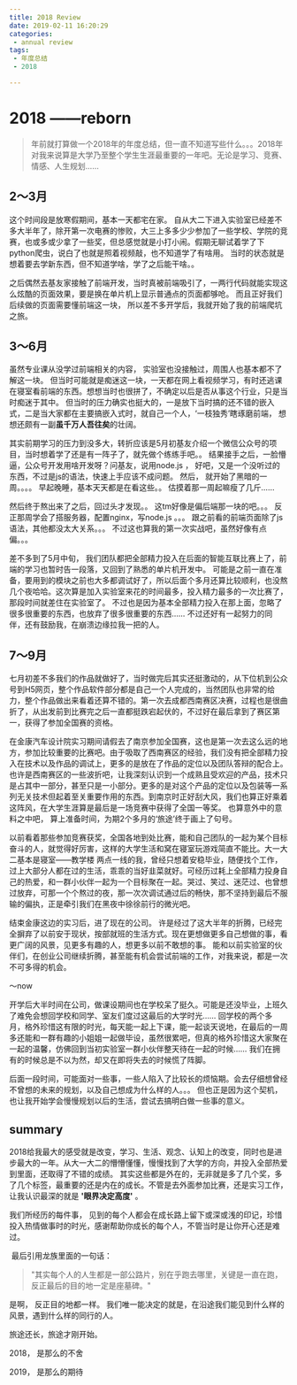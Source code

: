 ```yaml
---
title: 2018 Review
date: 2019-02-11 16:20:29
categories:
 - annual review
tags:
 - 年度总结
 - 2018

---
```


# 2018    ——reborn



> 年前就打算做一个2018年的年度总结，但一直不知道写些什么。。。2018年对我来说算是大学乃至整个学生生涯最重要的一年吧。无论是学习、竞赛、情感、人生规划……       

<!-- more -->

## 2～3月

  这个时间段是放寒假期间，基本一天都宅在家。 自从大二下进入实验室已经差不多大半年了，除开第一次电赛的惨败，大三上多多少少参加了一些学校、学院的竞赛，也或多或少拿了一些奖，但总感觉就是小打小闹。假期无聊试着学了下python爬虫，说白了也就是照着视频敲，也不知道学了有啥用。 当时的状态就是想着要去学新东西，但不知道学啥，学了之后能干啥。。 

   之后偶然去基友家接触了前端开发，当时真被前端吸引了，一两行代码就能实现这么炫酷的页面效果，要是换在单片机上显示普通点的页面都够呛。 而且正好我们后续做的页面需要懂前端这一块， 所以差不多开学后，我就开始了我的前端爬坑之旅。



## 3～6月

  虽然专业课从没学过前端相关的内容， 实验室也没接触过，周围人也基本都不了解这一块。 但当时可能就是痴迷这一块，一天都在网上看视频学习，有时还逃课在寝室看前端的东西。想想当时也很拼了，不确定以后是否从事这个行业，只是当时痴迷于其中。 但当时的压力确实也挺大的，一是放下当时搞的还不错的嵌入式，二是当大家都在主要搞嵌入式时，就自己一个人，‘一枝独秀’瞎琢磨前端， 想想还颇有一副**虽千万人吾往矣**的壮阔。

  其实前期学习的压力到没多大，转折应该是5月初基友介绍一个微信公众号的项目，当时想着学了还是有一阵子了，就先做个练练手吧。。 结果接手之后，一脸懵逼，公众号开发用啥开发呀？问基友，说用node.js  ， 好吧，又是一个没听过的东西，不过是js的语法，快速上手应该不成问题。 然后， 就开始了黑暗的一周。。。。     早起晚睡，基本天天都是在看这些。。   估摸着那一周起嘛瘦了几斤……

   然后终于熬出来了之后，回过头才发现。。 这tm好像是偏后端那一块的吧。。。  反正那周学会了搭服务器，配置nginx，写node.js 。。。    跟之前看的前端页面除了js语法，其他都没太大关系。。。 不过这也算我的第一次实战吧，虽然好像有点偏。。。

   差不多到了5月中旬， 我们团队都把全部精力投入在后面的智能互联比赛上了，前端的学习也暂时告一段落，又回到了熟悉的单片机开发中。 可能是之前一直在准备，要用到的模块之前也大多都调试好了，所以后面个多月还算比较顺利，也没熬几个夜哈哈。这次算是加入实验室来花的时间最多，投入精力最多的一次比赛了，那段时间就差住在实验室了。 不过也是因为基本全部精力投入在那上面，忽略了很多很重要的东西，也放弃了很多很重要的东西……     不过还好有一起努力的同伴，还有鼓励我，在崩溃边缘拉我一把的人。



## 7～9月

  七月初差不多我们的作品就做好了，当时做完后其实还挺激动的，从下位机到公众号到H5网页，整个作品软件部分都是自己一个人完成的，当然团队也非常的给力，整个作品做出来看着还算不错的。第一次去成都西南赛区决赛，过程也是很曲折了，从出发前到比赛完之后一直都挺跌宕起伏的，不过好在最后拿到了赛区第一，获得了参加全国赛的资格。

  在金康汽车设计院实习期间请假去了南京参加全国赛，这也是第一次去这么远的地方，参加比较重要的比赛吧。由于吸取了西南赛区的经验，我们没有把全部精力投入在技术以及作品的调试上，更多的是放在了作品的定位以及团队答辩的配合上。也许是西南赛区的一些波折吧，让我深刻认识到一个成熟且受欢迎的产品，技术只是占其中一部分，甚至只是一小部分。更多的是对这个产品的定位以及包装等一系列无关技术但起着至关重要作用的东西。到南京时正好刮大风，我们也算正好乘着这阵风，在大学生涯算是最后是一场竞赛中获得了全国一等奖。 也算意外中的意料之中吧， 算上准备时间，为期2个多月的‘旅途’终于画上了句号。

  以前看着那些参加竞赛获奖，全国各地到处比赛，能和自己团队的一起为某个目标奋斗的人，就觉得好厉害，这样的大学生活和窝在寝室玩游戏简直不能比。大一大二基本是寝室——教学楼 两点一线的我，曾经只想着安稳毕业，随便找个工作，过上大部分人都在过的生活，乖乖的当好韭菜就好。可经历过耗上全部精力投身自己的热爱，和一群小伙伴一起为一个目标聚在一起。哭过、笑过、迷茫过、也曾想过放弃，可那一个个熬过的夜，那一次次调试通过后的畅快，那不坚持到最后不服输的偏执，正是牵引我们在黑夜中徐徐前行的微光吧。

  结束金康这边的实习后，进了现在的公司。 许是经过了这大半年的折腾，已经完全摒弃了以前安于现状，按部就班的生活方式。现在更想做更多自己想做的事，看更广阔的风景，见更多有趣的人，想更多以前不敢想的事。 能和以前实验室的伙伴们，在创业公司继续折腾，甚至能有机会尝试前端的工作，对我来说，都是一次不可多得的机会。



～now

   开学后大半时间在公司，做课设期间也在学校呆了挺久。可能是还没毕业，上班久了难免会想回学校和同学、室友们度过这最后的大学时光……  回学校的两个多月，格外珍惜这有限的时光，每天能一起上下课，能一起谈天说地，在最后的一周多还能和一群有趣的小姐姐一起做毕设，虽然很累吧，但真的格外珍惜这大家聚在一起的温馨，仿佛回到当初实验室一群小伙伴整天待在一起的时候…… 我们在拥有的时候总是不以为然，却又在即将失去的时候慌了阵脚。  

  后面一段时间，可能面对一些事，一些人陷入了比较长的烦恼期。会去仔细想曾经不曾想的未来的规划，以及自己想成为什么样的人。。。  但也正是因为这个契机，也让我开始学会慢慢规划以后的生活，尝试去搞明白做一些事的意义。

  

## summary

  2018给我最大的感受就是改变，学习、生活、观念、认知上的改变，同时也是进步最大的一年。从大一大二的懵懵懂懂，慢慢找到了大学的方向，并投入全部热爱到里面，还取得了不错的成绩。 其实这些都是外在的，无非就是多了几个奖，多了几个标签，最重要的还是内在的成长。不管是去外面参加比赛，还是实习工作，让我认识最深的就是   **'眼界决定高度'**  。 

  我们所经历的每件事， 见到的每个人都会在成长路上留下或深或浅的印记，珍惜投入热情做事时的时光，感谢帮助你成长的每个人，不管当时是让你开心还是难过。 

​    最后引用龙族里面的一句话：

> "其实每个人的人生都是一部公路片，别在乎跑去哪里，关键是一直在跑， 反正最后的目的地一定是座墓碑。"

  是啊， 反正目的地都一样。 我们唯一能决定的就是，在沿途我们能见到什么样的风景，遇到什么样的同行的人。

旅途还长，旅途才刚开始。

2018， 是那么的不舍

2019， 是那么的期待   